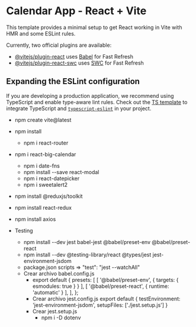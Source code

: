 # Calendar App - React + Vite

This template provides a minimal setup to get React working in Vite with HMR and some ESLint rules.

Currently, two official plugins are available:

- [@vitejs/plugin-react](https://github.com/vitejs/vite-plugin-react/blob/main/packages/plugin-react/README.md) uses [Babel](https://babeljs.io/) for Fast Refresh
- [@vitejs/plugin-react-swc](https://github.com/vitejs/vite-plugin-react-swc) uses [SWC](https://swc.rs/) for Fast Refresh

## Expanding the ESLint configuration

If you are developing a production application, we recommend using TypeScript and enable type-aware lint rules. Check out the [TS template](https://github.com/vitejs/vite/tree/main/packages/create-vite/template-react-ts) to integrate TypeScript and [`typescript-eslint`](https://typescript-eslint.io) in your project.

- npm create vite@latest
- npm install
    - npm i react-router
- npm i react-big-calendar
    - npm i date-fns
    - npm install --save react-modal
    - npm i react-datepicker
    - npm i sweetalert2
- npm install @reduxjs/toolkit
- npm install react-redux
- npm install axios

- Testing
    - npm install --dev jest babel-jest @babel/preset-env @babel/preset-react
    - npm install --dev @testing-library/react @types/jest jest-environment-jsdom
    - package.json scripts => "test": "jest --watchAll"
    - Crear archivo babel.config.js
        - export default { presets: [ [ '@babel/preset-env', { targets: { esmodules: true } } ], [ '@babel/preset-react', { runtime: 'automatic' } ], ], };
        - Crear archivo jest.config.js
            export default { testEnvironment: 'jest-environment-jsdom', setupFiles: ['./jest.setup.js'] }
        - Crear jest.setup.js
            - npm i -D dotenv